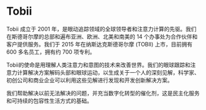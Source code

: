 # Tobii

Tobii 成立于 2001 年，是眼动追踪领域的全球领导者和注意力计算的先驱。我们在斯德哥尔摩的总部和遍布亚洲、欧洲、北美和南美的 14 个办事处为合作伙伴和客户提供服务。我们于 2015 年在纳斯达克斯德哥尔摩 (TOBII) 上市，目前拥有 600 多名员工，拥有约 700 项专利。

Tobii的使命是用理解人类注意力和意图的技术来改善世界。我们的眼球跟踪和注意力计算解决方案解码头部和眼球运动，以生成关于一个人的深刻见解，科学家、初创公司和商业企业可以利用这些见解进行发现和开发创新解决方案。

我们帮助解决以前无法解决的问题，并充当数字化转型的催化剂，这是民主化服务和可持续的包容性生活方式的基础。

